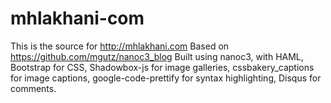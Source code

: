 mhlakhani-com
=============

This is the source for http://mhlakhani.com
Based on https://github.com/mgutz/nanoc3_blog
Built using nanoc3, with HAML, Bootstrap for CSS, Shadowbox-js for image galleries, cssbakery\_captions for image captions, google-code-prettify for syntax highlighting, Disqus for comments.
